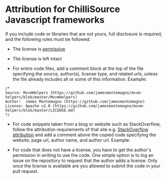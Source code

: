 # Attribution for ChilliSource Javascript frameworks #

If you include code or libraries that are not yours, full disclosure is required, and the following rules must be followed:

* The license is [permissive](https://en.wikipedia.org/wiki/Permissive_free_software_licence)
* The license is left intact

* For entire code files, add a comment block at the top of the file specifying the source, author(s), license type, and related urls, unless the file already includes all or some of this information. Example:

```
/*
Source: MvvmHelpers (https://github.com/jamesmontemagno/mvvm-helpers/blob/master/MvvmHelpers)
Author:  James Montemagno (https://github.com/jamesmontemagno)
License: Apache v2.0 (https://github.com/jamesmontemagno/mvvm-helpers/blob/master/LICENSE.md)
*/
```

* For code snippets taken from a blog or website such as StackOverflow, follow the attribution requirements of that site e.g. [StackOverflow attribution](https://stackoverflow.blog/2009/06/attribution-required/) and add a comment above the copied code specifying the website, page url, author name, and author url. Example:

* For code that does not have a license, you have to get the author's permission in writing to use the code. One simple option is to log an issue on the repository to request that the author adds a license. Only once the license is available are you allowed to submit the code in your pull request.

